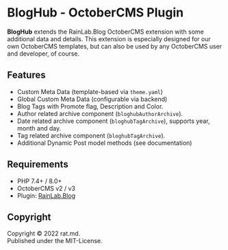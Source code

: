 BlogHub - OctoberCMS Plugin
===========================

**BlogHub** extends the RainLab.Blog OctoberCMS extension with some additional data and details. 
This extension is especially designed for our own OctoberCMS templates, but can also be used by any 
OctoberCMS user and developer, of course.


Features
--------

- Custom Meta Data (template-based via `theme.yaml`)
- Global Custom Meta Data (configurable via backend)
- Blog Tags with Promote flag, Description and Color.
- Author related archive component (`bloghubAuthorArchive`).
- Date related archive component (`bloghubTagArchive`), supports year, month and day.
- Tag related archive component (`bloghubTagArchive`).
- Additional Dynamic Post model methods (see documentation)


Requirements
-------------

- PHP 7.4+ / 8.0+
- OctoberCMS v2 / v3
- Plugin: [RainLab.Blog](https://octobercms.com/plugin/rainlab-blog)


Copyright
---------

Copyright © 2022 rat.md.<br/>
Published under the MIT-License.
